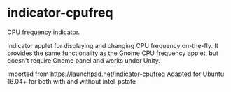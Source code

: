# indicator-cpufreq

CPU frequency indicator.

Indicator applet for displaying and changing CPU frequency on-the-fly. It provides the same functionality as the Gnome CPU frequency applet, but doesn't require Gnome panel and works under Unity.

Imported from https://launchpad.net/indicator-cpufreq
Adapted for Ubuntu 16.04+ for both with and without intel\_pstate


